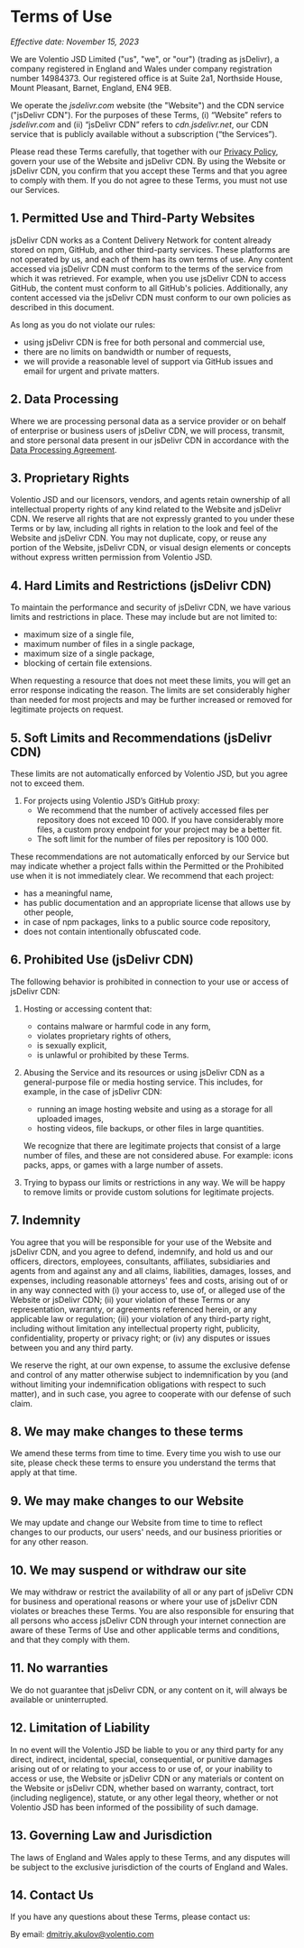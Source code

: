 # Terms of Use

*Effective date: November 15, 2023*

We are Volentio JSD Limited ("us", "we", or "our") (trading as jsDelivr), a company registered in England and Wales under company registration number 14984373. Our registered office is at Suite 2a1, Northside House, Mount Pleasant, Barnet, England, EN4 9EB.

We operate the *jsdelivr.com* website (the "Website") and the CDN service ("jsDelivr CDN").
For the purposes of these Terms, (i) “Website” refers to *jsdelivr.com* and (ii) “jsDelivr CDN” refers to *cdn.jsdelivr.net*, our CDN service that is publicly available without a subscription (“the Services”).

Please read these Terms carefully, that together with our [Privacy Policy](https://www.jsdelivr.com/terms/privacy-policy), govern your use of the Website and jsDelivr CDN.
By using the Website or jsDelivr CDN, you confirm that you accept these Terms and that you agree to comply with them.
If you do not agree to these Terms, you must not use our Services.

## 1. Permitted Use and Third-Party Websites

jsDelivr CDN works as a Content Delivery Network for content already stored on npm, GitHub, and other third-party services. These platforms are not operated by us, and each of them has its own terms of use. Any content accessed via jsDelivr CDN must conform to the terms of the service from which it was retrieved. For example, when you use jsDelivr CDN to access GitHub, the content must conform to all GitHub's policies. Additionally, any content accessed via the jsDelivr CDN must conform to our own policies as described in this document.

As long as you do not violate our rules:
- using jsDelivr CDN is free for both personal and commercial use,
- there are no limits on bandwidth or number of requests,
- we will provide a reasonable level of support via GitHub issues and email for urgent and private matters.

## 2. Data Processing

Where we are processing personal data as a service provider or on behalf of enterprise or business users of jsDelivr CDN, we will process, transmit, and store personal data present in our jsDelivr CDN in accordance with the [Data Processing Agreement](https://www.jsdelivr.com/terms/data-processing-agreement).

## 3. Proprietary Rights

Volentio JSD and our licensors, vendors, and agents retain ownership of all intellectual property rights of any kind related to the Website and jsDelivr CDN. We reserve all rights that are not expressly granted to you under these Terms or by law, including all rights in relation to the look and feel of the Website and jsDelivr CDN. You may not duplicate, copy, or reuse any portion of the Website, jsDelivr CDN, or visual design elements or concepts without express written permission from Volentio JSD.

## 4. Hard Limits and Restrictions (jsDelivr CDN)

To maintain the performance and security of jsDelivr CDN, we have various limits and restrictions in place. These may include but are not limited to:
- maximum size of a single file,
- maximum number of files in a single package,
- maximum size of a single package,
- blocking of certain file extensions.

When requesting a resource that does not meet these limits, you will get an error response indicating the reason. The limits are set considerably higher than needed for most projects and may be further increased or removed for legitimate projects on request.

## 5. Soft Limits and Recommendations (jsDelivr CDN)

These limits are not automatically enforced by Volentio JSD, but you agree not to exceed them.

1. For projects using Volentio JSD’s GitHub proxy:
   - We recommend that the number of actively accessed files per repository does not exceed 10 000. If you have considerably more files, a custom proxy endpoint for your project may be a better fit.
   - The soft limit for the number of files per repository is 100 000.

These recommendations are not automatically enforced by our Service but may indicate whether a project falls within the Permitted or the Prohibited use when it is not immediately clear. We recommend that each project:
- has a meaningful name,
- has public documentation and an appropriate license that allows use by other people,
- in case of npm packages, links to a public source code repository,
- does not contain intentionally obfuscated code.

## 6. Prohibited Use (jsDelivr CDN)

The following behavior is prohibited in connection to your use or access of jsDelivr CDN:

1. Hosting or accessing content that:
   - contains malware or harmful code in any form,
   - violates proprietary rights of others,
   - is sexually explicit,
   - is unlawful or prohibited by these Terms.

2. Abusing the Service and its resources or using jsDelivr CDN as a general-purpose file or media hosting service. This includes, for example, in the case of jsDelivr CDN:
   - running an image hosting website and using as a storage for all uploaded images,
   - hosting videos, file backups, or other files in large quantities.

   We recognize that there are legitimate projects that consist of a large number of files, and these are not considered abuse. For example: icons packs, apps, or games with a large number of assets.

3. Trying to bypass our limits or restrictions in any way. We will be happy to remove limits or provide custom solutions for legitimate projects.

## 7. Indemnity

You agree that you will be responsible for your use of the Website and jsDelivr CDN, and you agree to defend, indemnify, and hold us and our officers, directors, employees, consultants, affiliates, subsidiaries and agents from and against any and all claims, liabilities, damages, losses, and expenses, including reasonable attorneys' fees and costs, arising out of or in any way connected with (i) your access to, use of, or alleged use of the Website or jsDelivr CDN; (ii) your violation of these Terms or any representation, warranty, or agreements referenced herein, or any applicable law or regulation; (iii) your violation of any third-party right, including without limitation any intellectual property right, publicity, confidentiality, property or privacy right; or (iv) any disputes or issues between you and any third party.

We reserve the right, at our own expense, to assume the exclusive defense and control of any matter otherwise subject to indemnification by you (and without limiting your indemnification obligations with respect to such matter), and in such case, you agree to cooperate with our defense of such claim.

## 8. We may make changes to these terms

We amend these terms from time to time. Every time you wish to use our site, please check these terms to ensure you understand the terms that apply at that time.

## 9. We may make changes to our Website

We may update and change our Website from time to time to reflect changes to our products, our users' needs, and our business priorities or for any other reason.

## 10. We may suspend or withdraw our site

We may withdraw or restrict the availability of all or any part of jsDelivr CDN for business and operational reasons or where your use of jsDelivr CDN violates or breaches these Terms.
You are also responsible for ensuring that all persons who access jsDelivr CDN through your internet connection are aware of these Terms of Use and other applicable terms and conditions, and that they comply with them.

## 11. No warranties

We do not guarantee that jsDelivr CDN, or any content on it, will always be available or uninterrupted.

## 12. Limitation of Liability

In no event will the Volentio JSD be liable to you or any third party for any direct, indirect, incidental, special, consequential, or punitive damages arising out of or relating to your access to or use of, or your inability to access or use, the Website or jsDelivr CDN or any materials or content on the Website or jsDelivr CDN, whether based on warranty, contract, tort (including negligence), statute, or any other legal theory, whether or not Volentio JSD has been informed of the possibility of such damage.

## 13. Governing Law and Jurisdiction

The laws of England and Wales apply to these Terms, and any disputes will be subject to the exclusive jurisdiction of the courts of England and Wales.

## 14. Contact Us

If you have any questions about these Terms, please contact us:

By email: dmitriy.akulov@volentio.com
